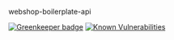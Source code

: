 webshop-boilerplate-api


[![Greenkeeper badge](https://badges.greenkeeper.io/mscoobby/webshop-boilerplate-api.svg)](https://greenkeeper.io/)
[![Known Vulnerabilities](https://snyk.io/test/github/mscoobby/webshop-boilerplate-api/badge.svg)](https://snyk.io/test/github/mscoobby/webshop-boilerplate-api)
